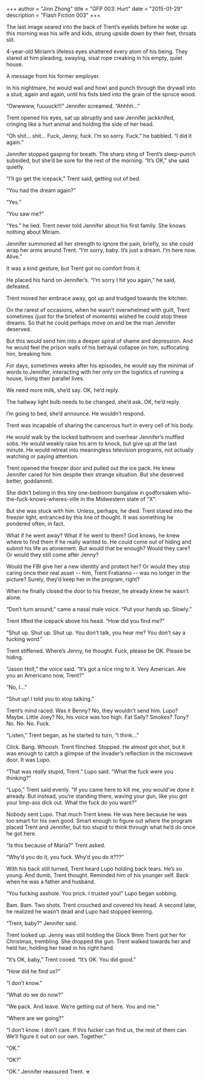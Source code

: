 +++
author = "Jinn Zhong"
title = "GFP 003: Hurt"
date = "2015-01-29"
description = "Flash Fiction 003"
+++

The last image seared into the back of Trent’s eyelids before he woke up this morning was his wife and kids, strung upside down by their feet, throats slit. 

4-year-old Miriam’s lifeless eyes shattered every atom of his being. They stared at him pleading, swaying, sisal rope creaking in his empty, quiet house.

A message from his former employer.

In his nightmare, he would wail and howl and punch through the drywall into a stud, again and again, until his fists bled into the grain of the spruce wood.

“Owwwww, fuuuuck!!!” Jennifer screamed. “Ahhhh...”

Trent opened his eyes, sat up abruptly and saw Jennifer jackknifed, cringing like a hurt animal and holding the side of her head.

“Oh shit... shit... Fuck, Jenny, fuck. I’m so sorry. Fuck.” he babbled. “I did it again.”

Jennifer stopped gasping for breath. The sharp sting of Trent’s sleep-punch subsided, but she’d be sore for the rest of the morning. “It’s OK,” she said quietly.

“I’ll go get the icepack,” Trent said, getting out of bed.

“You had the dream again?”

“Yes.”

“You saw me?”

“Yes.” he lied. Trent never told Jennifer about his first family. She knows nothing about Miriam.

Jennifer summoned all her strength to ignore the pain, briefly, so she could wrap her arms around Trent. “I’m sorry, baby. It’s just a dream. I’m here now. Alive.”

It was a kind gesture, but Trent got no comfort from it. 

He placed his hand on Jennifer’s. “I’m sorry I hit you again,” he said, defeated. 

Trent moved her embrace away, got up and trudged towards the kitchen.

On the rarest of occasions, when he wasn’t overwhelmed with guilt, Trent sometimes (just for the briefest of moments) wished he could stop these dreams. So that he could perhaps move on and be the man Jennifer deserved.

But this would send him into a deeper spiral of shame and depression. And he would feel the prison walls of his betrayal collapse on him, suffocating him, breaking him.

For days, sometimes weeks after his episodes, he would say the minimal of words to Jennifer, interacting with her only on the logistics of running a house, living their parallel lives.

We need more milk, she’d say. OK, he’d reply.

The hallway light bulb needs to be changed, she’d ask. OK, he’d reply.

I’m going to bed, she’d announce. He wouldn’t respond.

Trent was incapable of sharing the cancerous hurt in every cell of his body. 

He would walk by the locked bathroom and overhear Jennifer’s muffled sobs. He would weakly raise his arm to knock, but give up at the last minute. He would retreat into meaningless television programs, not actually watching or paying attention.

Trent opened the freezer door and pulled out the ice pack. He knew Jennifer cared for him despite their strange situation. But she deserved better, goddammit.

She didn’t belong in this tiny one-bedroom bungalow in godforsaken who-the-fuck-knows-wheres-ville in the Midwestern state of “X”.

But she was stuck with him. Unless, perhaps, he died. Trent stared into the freezer light, entranced by this line of thought. It was something he pondered often, in fact.

What if he went away? What if he went to them? God knows, he knew where to find them if he really wanted to. He could come out of hiding and submit his life as atonement. But would that be enough? Would they care? Or would they still come after Jenny?

Would the FBI give her a new identity and protect her? Or would they stop caring once their real asset -- him, Trent Fratianno -- was no longer in the picture? Surely, they’d keep her in the program, right?

When he finally closed the door to his freezer, he already knew he wasn’t alone.

“Don’t turn around,” came a nasal male voice. “Put your hands up. Slowly.”

Trent lifted the icepack above his head. “How did you find me?”

“Shut up. Shut up. Shut up. You don’t talk, you hear me? You don’t say a fucking word.”

Trent stiffened. Where’s Jenny, he thought. Fuck, please be OK. Please be hiding.

“Jason Holt,” the voice said. “It’s got a nice ring to it. Very American. Are you an Americano now, Trent?”

“No, I...”

“Shut up! I told you to stop talking.”

Trent’s mind raced. Was it Benny? No, they wouldn’t send him. Lupo? Maybe. Little Joey? No, his voice was too high. Fat Sally? Smokes? Tony? No. No. No. Fuck.

“Listen,” Trent began, as he started to turn, “I think...”

Click. Bang. Whoosh. Trent flinched. Stopped. He almost got shot, but it was enough to catch a glimpse of the invader’s reflection in the microwave door. It was Lupo.

“That was really stupid, Trent.” Lupo said. “What the fuck were you thinking?”

“Lupo,” Trent said evenly. “If you came here to kill me, you would’ve done it already. But instead, you’re standing there, waving your gun, like you got your limp-ass dick out. What the fuck do you want?”

Nobody sent Lupo. That much Trent knew. He was here because he was too smart for his own good. Smart enough to figure out where the program placed Trent and Jennifer, but too stupid to think through what he’d do once he got here.

“Is this because of Maria?” Trent asked.

“Why’d you do it, you fuck. Why’d you do it???”

With his back still turned, Trent heard Lupo holding back tears. He’s so young. And dumb, Trent thought. Reminded him of his younger self. Back when he was a father and husband.

“You fucking asshole. You prick. I trusted you!” Lupo began sobbing.

Bam. Bam. Two shots. Trent crouched and covered his head. A second later, he realized he wasn’t dead and Lupo had stopped keening.

“Trent, baby?” Jennifer said.

Trent looked up. Jenny was still holding the Glock 9mm Trent got her for Christmas, trembling. She dropped the gun. Trent walked towards her and held her, holding her head in his right hand.

“It’s OK, baby,” Trent cooed. “It’s OK. You did good.”

“How did he find us?”

“I don’t know.”

“What do we do now?”

“We pack. And leave. We’re getting out of here. You and me.”

“Where are we going?”

“I don’t know. I don’t care. If this fucker can find us, the rest of them can. We’ll figure it out on our own. Together.”

“OK.”

“OK?”

“OK.” Jennifer reassured Trent. ☣


